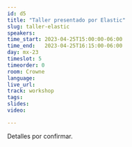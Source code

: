 ```yaml
---
id: d5
title: "Taller presentado por Elastic"
slug: taller-elastic
speakers:
time_start: 2023-04-25T15:00:00-06:00
time_end:   2023-04-25T16:15:00-06:00
day: mx-23
timeslot: 5
timeorder: 0
room: Crowne
language: 
live_url: 
track: workshop
tags:
slides: 
video: 

---
```


Detalles por confirmar.
